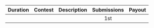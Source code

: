 
| Duration             | Contest                                                                       | Description                                                                                 | Submissions | Payout |
|:---------------------|:------------------------------------------------------------------------------|:--------------------------------------------------------------------------------------------|:-------:|:-------:|
|  |                              |                                            |   1st   |         |